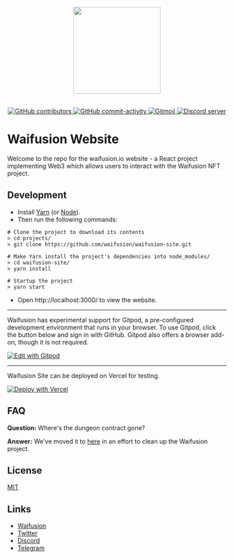 <div align="center">
  <br>
	<a href="https://waifusion.io/"><img src="https://waifusion.io/static/media/logo-nomask.f3f0ab86.svg" width="200"></a>
  <br>
  <br>
  <p>
    <a href="https://github.com/waifusion/waifusion-site/graphs/contributors">
        <img src="https://img.shields.io/github/contributors/waifusion/waifusion-site?style=flat-square" alt="GitHub contributors" />
    </a>
    <a href="https://github.com/waifusion/waifusion-site/commits/">
        <img src="https://img.shields.io/github/commit-activity/m/waifusion/waifusion-site?style=flat-square" alt="GitHub commit-activity" />
    </a>
    <a href="https://gitmoji.dev">
        <img src="https://img.shields.io/badge/gitmoji-%20😜%20😍-FFDD67.svg?style=flat-square" alt="Gitmoji" >
    </a>
    <a href="https://discord.com/invite/CaR7RhfDZ6">
        <img src="https://discordapp.com/api/guilds/825404718657830982/embed.png" alt="Discord server" >
    </a>
  </p>
</div>

# Waifusion Website

Welcome to the repo for the waifusion.io website - a React project implementing Web3 which allows users to interact with the Waifusion NFT project.

## Development

* Install [Yarn](https://yarnpkg.com/) (or [Node](https://nodejs.org/)).
* Then run the following commands:
```
# Clone the project to download its contents
> cd projects/
> git clone https://github.com/waifusion/waifusion-site.git

# Make Yarn install the project's dependencies into node_modules/
> cd waifusion-site/
> yarn install

# Startup the project
> yarn start
```
* Open http://localhost:3000/ to view the website.

---
Waifusion has experimental support for Gitpod, a pre-configured development environment that runs in your browser. To use Gitpod, click the button below and sign in with GitHub. Gitpod also offers a browser add-on, though it is not required.

[![Edit with Gitpod](https://gitpod.io/button/open-in-gitpod.svg)](https://gitpod.io/#https://github.com/waifusion/waifusion-site)

---

Waifusion Site can be deployed on Vercel for testing.

[![Deploy with Vercel](https://vercel.com/button)](https://vercel.com/new/git/external?repository-url=https%3A%2F%2Fgithub.com%2Fwaifusion%2Fwaifusion-site)


## FAQ
**Question:** Where's the dungeon contract gone?

**Answer:** We've moved it to [here](https://github.com/waifusion/contracts) in an effort to clean up the Waifusion project.

## License
[MIT](LICENSE)

## Links
* [Waifusion](https://waifusion.io)
* [Twitter](https://twitter.com/waifusion)
* [Discord](https://discord.gg/CaR7RhfDZ6)
* [Telegram](https://t.me/Waifusion)
